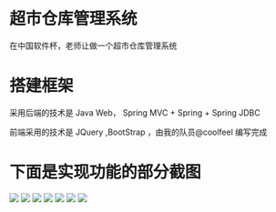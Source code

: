 # 超市仓库管理系统
在中国软件杯，老师让做一个超市仓库管理系统
# 搭建框架
采用后端的技术是 Java Web， Spring MVC + Spring + Spring JDBC

前端采用的技术是 JQuery ,BootStrap ，由我的队员@coolfeel 编写完成
# 下面是实现功能的部分截图
<img src="https://github.com/brainysoon/superhouse/blob/master/images/login.png" />
<img src="https://github.com/brainysoon/superhouse/blob/master/images/index.png" />
<img src="https://github.com/brainysoon/superhouse/blob/master/images/save.png" />
<img src="https://github.com/brainysoon/superhouse/blob/master/images/pick.png" />
<img src="https://github.com/brainysoon/superhouse/blob/master/images/search.png" />
<img src="https://github.com/brainysoon/superhouse/blob/master/images/pick.png" />
<img src="https://github.com/brainysoon/superhouse/blob/master/images/staff.png" />
